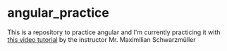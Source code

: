# angular_practice

This is a repository to practice angular and I'm currently practicing it with [this video tutorial](https://www.udemy.com/course/the-complete-guide-to-angular-2/) by the instructor Mr. Maximilian Schwarzmüller
